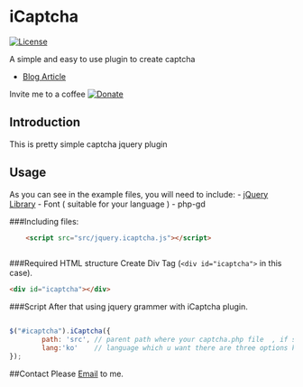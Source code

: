 # iCaptcha

[![License](http://img.shields.io/badge/License-MIT-blue.svg)](http://opensource.org/licenses/MIT)

A simple and easy to use plugin to create captcha 

- [Blog Article](http://devsfolder.mooo.com/iCaptcha)

Invite me to a coffee
[![Donate](https://www.paypalobjects.com/en_US/GB/i/btn/btn_donateCC_LG.gif)](https://www.paypal.com/cgi-bin/webscr?cmd=_s-xclick&hosted_button_id=5RPKVPUWX2S9G)

## Introduction
This is pretty simple captcha jquery plugin

## Usage
As you can see in the example files, you will need to include:
	- [jQuery Library](http://jquery.com/)
	- Font ( suitable for your language )
	- php-gd

###Including files:
```html
	<script src="src/jquery.icaptcha.js"></script>
	
```


###Required HTML structure
Create Div Tag (`<div id="icaptcha">` in this case).
```html
<div id="icaptcha"></div>
```

###Script
After that using jquery grammer with iCaptcha plugin.

```javascript

$("#icaptcha").iCaptcha({
		path: 'src', // parent path where your captcha.php file  , if src/catcha.php then, path : 'src'
		lang:'ko'	 // language which u want there are three options ko:korean, jp:japanese, en:english 
});

```
##Contact
Please [Email](mailto:lkp0907@email.com) to me. 
